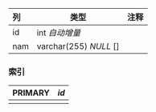 | 列   | 类型                   | 注释 |
| :--- | ---------------------- | ---- |
| id   | int *自动增量*         |      |
| nam  | varchar(255) *NULL* [] |      |

### 索引

| PRIMARY | *id* |
| :------ | ---- |
|         |      |